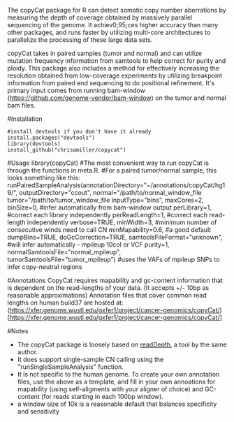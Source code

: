 The copyCat package for R can detect somatic copy number aberrations by measuring the depth of coverage obtained by massively parallel sequencing of the genome. It achiev0;95;ces higher accuracy than many other packages, and runs faster by utilizing multi-core architectures to parallelize the processing of these large data sets.

copyCat takes in paired samples (tumor and normal) and can utilize mutation frequency information from samtools to help correct for purity and ploidy. This package also includes a method for effectively increasing the resolution obtained from low-coverage experiments by utilizing breakpoint information from paired end sequencing to do positional refinement.  It's primary input comes from running bam-window (https://github.com/genome-vendor/bam-window) on the tumor and normal bam files. 

#Installation

    #install devtools if you don't have it already
    install.packages("devtools")
    library(devtools)
    install_github("chrisamiller/copycat")

#Usage
    library(copyCat)
    #The most convenient way to run copyCat is through the functions in meta.R. 
    #For a paired tumor/normal sample, this looks something like this:
    runPairedSampleAnalysis(annotationDirectory="~/annotations/copyCat/hg19/",
                        outputDirectory="ccout",
                        normal="/path/to/normal_window_file
                        tumor="/path/to/tumor_window_file
                        inputType="bins",
                        maxCores=2,
                        binSize=0, #infer automatically from bam-window output
                        perLibrary=1, #correct each library independently
                        perReadLength=1, #correct each read-length independently
                        verbose=TRUE,
                        minWidth=3, #minimum number of consecutive winds need to call CN
                        minMapability=0.6, #a good default
                        dumpBins=TRUE,
                        doGcCorrection=TRUE,
                        samtoolsFileFormat="unknown", #will infer automatically - mpileup 10col or VCF
                        purity=1,
                        normalSamtoolsFile="normal_mpileup",
                        tumorSamtoolsFile="tumor_mpileup")  #uses the VAFs of mpileup SNPs to infer copy-neutral regions


#Annotations
CopyCat requires mapability and gc-content information that is dependent on the read-lengths of your data. (It accepts +/- 10bp as reasonable approximations) Annotation files that cover common read lengths on human build37 are hosted at: (https://xfer.genome.wustl.edu/gxfer1/project/cancer-genomics/copyCat/)[https://xfer.genome.wustl.edu/gxfer1/project/cancer-genomics/copyCat/]

#Notes
- The copyCat package is loosely based on [readDepth](https://code.google.com/p/readdepth/), a tool by the same author. 
- It does support single-sample CN calling using the "runSingleSampleAnalysis" function.
- It is not specific to the human genome. To create your own annotation files, use the above as a template, and fill in your own annoations for mapability (using self-aligments with your aligner of choice) and GC-content (for reads starting in each 100bp window).
- a window size of 10k is a reasonable default that balances specificity and sensitivity
